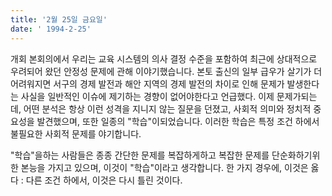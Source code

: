 ```yaml
---
title: '2월 25일 금요일'
date: ' 1994-2-25'
---
```

개회 본회의에서 우리는 교육 시스템의 의사 결정 수준을 포함하여 최근에 상대적으로 우려되어 왔던 안정성 문제에 관해 이야기했습니다. 본토 출신의 일부 급우가 살기가 더 어려워지면 서구의 경제 발전과 해안 지역의 경제 발전의 차이로 인해 문제가 발생한다는 사실을 일반적인 이슈에 제기하는 경향이 없어야한다고 언급했다. 이제 문제가되는데, 어떤 분석은 ​​항상 이런 성격을 지니지 않는 질문을 던졌고, 사회적 의미와 정치적 중요성을 발견했으며, 또한 일종의 "학습"이되었습니다. 이러한 학습은 특정 조건 하에서 불필요한 사회적 문제를 야기합니다.

"학습"을하는 사람들은 종종 간단한 문제를 복잡하게하고 복잡한 문제를 단순화하기위한 본능을 가지고 있으며, 이것이 "학습"이라고 생각합니다. 한 가지 경우에, 이것은 옳다 : 다른 조건 하에서, 이것은 다시 틀린 것이다.